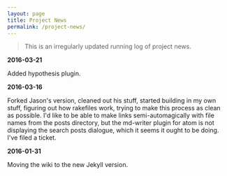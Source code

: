 ```yaml
---
layout: page
title: Project News
permalink: /project-news/
---
```


> This is an irregularly updated running log of project news.

**2016-03-21**

Added hypothesis plugin.

**2016-03-16**

Forked Jason's version, cleaned out his stuff, started building in my own stuff, figuring out how rakefiles work, trying to make this process as clean as possible. I'd like to be able to make links semi-automagically with file names from the posts directory, but the md-writer plugin for atom is not displaying the search posts dialogue, which it seems it ought to be doing. I've filed a ticket.

**2016-01-31**

Moving the wiki to the new Jekyll version.

